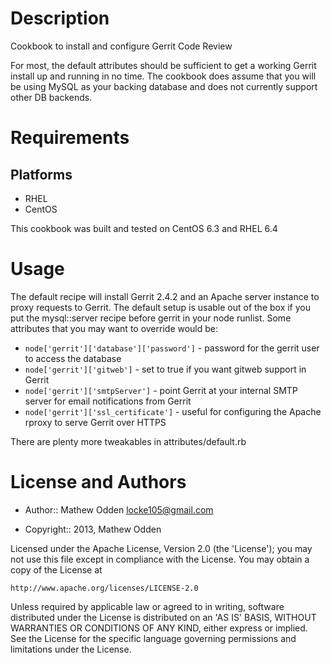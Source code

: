 Description
===========

Cookbook to install and configure Gerrit Code Review

For most, the default attributes should be sufficient to get
a working Gerrit install up and running in no time. The cookbook
does assume that you will be using MySQL as your backing database
and does not currently support other DB backends.

Requirements
============

## Platforms

* RHEL
* CentOS

This cookbook was built and tested on CentOS 6.3 and RHEL 6.4

Usage
=====

The default recipe will install Gerrit 2.4.2 and an Apache
server instance to proxy requests to Gerrit. The default setup
is usable out of the box if you put the mysql::server recipe
before gerrit in your node runlist. Some attributes that you may
want to override would be:

* `node['gerrit']['database']['password']` - password for the gerrit user to access the database
* `node['gerrit']['gitweb']` - set to true if you want gitweb support in Gerrit
* `node['gerrit']['smtpServer']` - point Gerrit at your internal SMTP server for email notifications from Gerrit
* `node['gerrit']['ssl_certificate']` - useful for configuring the Apache rproxy to serve Gerrit over HTTPS

There are plenty more tweakables in attributes/default.rb

License and Authors
===================

* Author:: Mathew Odden <locke105@gmail.com>

* Copyright:: 2013, Mathew Odden

Licensed under the Apache License, Version 2.0 (the 'License');
you may not use this file except in compliance with the License.
You may obtain a copy of the License at

    http://www.apache.org/licenses/LICENSE-2.0

Unless required by applicable law or agreed to in writing, software
distributed under the License is distributed on an 'AS IS' BASIS,
WITHOUT WARRANTIES OR CONDITIONS OF ANY KIND, either express or implied.
See the License for the specific language governing permissions and
limitations under the License.
